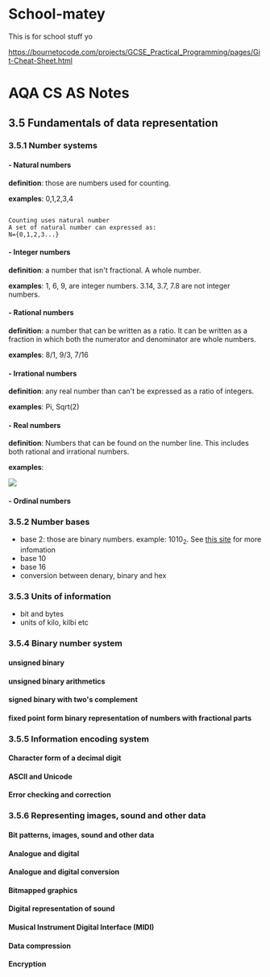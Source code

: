 # School-matey
This is for school stuff yo

https://bournetocode.com/projects/GCSE_Practical_Programming/pages/Git-Cheat-Sheet.html


# AQA CS AS Notes

## 3.5 Fundamentals of data representation

### 3.5.1 Number systems
#### - Natural numbers

**definition**: those are numbers used for counting.

**examples**: 0,1,2,3,4
``` 

Counting uses natural number
A set of natural number can expressed as:
N={0,1,2,3...}

```

#### - Integer numbers

**definition**: a number that isn't fractional. A whole number.

**examples**: 1, 6, 9, are integer numbers. 3.14, 3.7, 7.8 are not integer numbers.


#### - Rational numbers

**definition**: a number that can be written as a ratio. It can be written as a fraction in which both the numerator and denominator are whole numbers.

**examples**: 8/1, 9/3, 7/16


#### - Irrational numbers

**definition**: any real number than can't be expressed as a ratio of integers.

**examples**: Pi, Sqrt(2)


#### - Real numbers

**definition**: Numbers that can be found on the number line. This includes both rational and irrational numbers.

**examples**: 


<img src="http://scimathmn.org/stemtc/sites/default/files/images/frameworks/math/8.1.1A/image131.jpg"></img>

#### - Ordinal numbers

### 3.5.2 Number bases
+ base 2: those are binary numbers. example: 1010<sub>2</sub>. See [this site](https://bournetocode.com/projects/AQA_AS_Theory/pages/3-5.html) for more infomation
+ base 10
+ base 16
+ conversion between denary, binary and hex

### 3.5.3 Units of information
+ bit and bytes
+ units of kilo, kilbi etc

### 3.5.4 Binary number system

#### unsigned binary

#### unsigned binary arithmetics
#### signed binary with two's complement
#### fixed point form binary representation of numbers with fractional parts

### 3.5.5 Information encoding system

#### Character form of a decimal digit
#### ASCII and Unicode
#### Error checking and correction

### 3.5.6 Representing images, sound and other data

#### Bit patterns, images,  sound  and other  data
#### Analogue and digital
#### Analogue and digital conversion
#### Bitmapped graphics
#### Digital representation of sound
#### Musical Instrument Digital Interface (MIDI)
#### Data compression
#### Encryption
